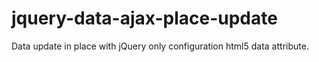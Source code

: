 jquery-data-ajax-place-update
=============================

Data update in place with jQuery only configuration html5 data attribute.